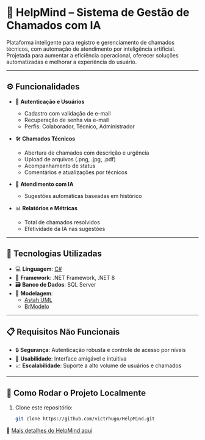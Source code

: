 # 🎯 HelpMind – Sistema de Gestão de Chamados com IA

Plataforma inteligente para registro e gerenciamento de chamados técnicos, com automação de atendimento por inteligência artificial. Projetada para aumentar a eficiência operacional, oferecer soluções automatizadas e melhorar a experiência do usuário.

---

## ⚙️ Funcionalidades

- 🔐 **Autenticação e Usuários**
  - Cadastro com validação de e-mail
  - Recuperação de senha via e-mail
  - Perfis: Colaborador, Técnico, Administrador

- 🛠️ **Chamados Técnicos**
  - Abertura de chamados com descrição e urgência
  - Upload de arquivos (.png, .jpg, .pdf)
  - Acompanhamento de status
  - Comentários e atualizações por técnicos

- 🤖 **Atendimento com IA**
  - Sugestões automáticas baseadas em histórico

- 📊 **Relatórios e Métricas**
  - Total de chamados resolvidos
  - Efetividade da IA nas sugestões

---

## 🧰 Tecnologias Utilizadas

- 💻 **Linguagem**: [C#](https://learn.microsoft.com/pt-br/dotnet/csharp/)
- 🧱 **Framework**: .NET Framework, .NET 8
- 🗃️ **Banco de Dados**: SQL Server
- 🧩 **Modelagem**:
  - [Astah UML](diagramaUML.asta)
  - [BrModelo](conceitualBD.brM3)

---

## 📋 Requisitos Não Funcionais

- 🔒 **Segurança**: Autenticação robusta e controle de acesso por níveis
- 🎯 **Usabilidade**: Interface amigável e intuitiva
- 📈 **Escalabilidade**: Suporte a alto volume de usuários e chamados

---

## 🚀 Como Rodar o Projeto Localmente

1. Clone este repositório:
   ```bash
   git clone https://github.com/victrhugo/HelpMind.git


📘 [Mais detalhes do HelpMind aqui](helpmind.md)

